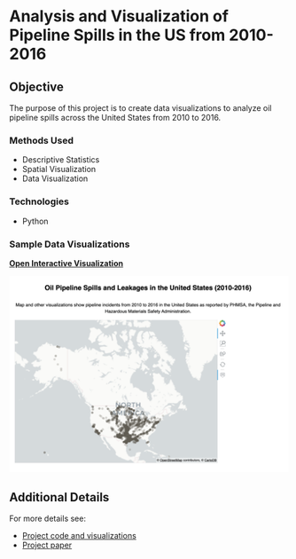# Analysis and Visualization of Pipeline Spills in the US from 2010-2016

## Objective

The purpose of this project is to create data visualizations to analyze oil pipeline spills across the United States from 2010 to 2016.

### Methods Used
* Descriptive Statistics
* Spatial Visualization
* Data Visualization

### Technologies
* Python 

### Sample Data Visualizations

**[Open Interactive Visualization](pipeline_visualization.html)**

![](visualization_sample.png)


## Additional Details

For more details see:
* [Project code and visualizations](us_pipeline_data_analysis.ipynb)
* [Project paper](overview_of_us_pipeline_data_analysis.pdf)
